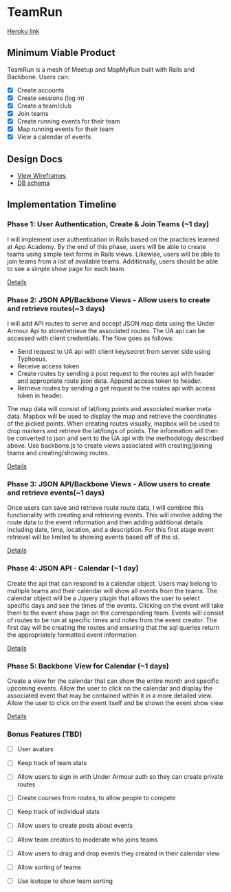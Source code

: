 # TeamRun

[Heroku link][heroku]

[heroku]: http://teamrun.nickblumenthal.io

## Minimum Viable Product
TeamRun is a mesh of Meetup and MapMyRun built with Rails and Backbone.  Users can:

- [x] Create accounts
- [x] Create sessions (log in)
- [x] Create a team/club
- [x] Join teams
- [x] Create running events for their team
- [x] Map running events for their team
- [x] View a calendar of events

## Design Docs
* [View Wireframes][views]
* [DB schema][schema]

[views]: ./docs/views.md
[schema]: ./docs/schema.md

## Implementation Timeline

### Phase 1: User Authentication, Create & Join Teams (~1 day)
I will implement user authentication in Rails based on the practices learned at
App Academy. By the end of this phase, users will be able to create teams using simple text forms in Rails views. Likewise, users will be able to join teams from a list of available teams. Additionally, users should be able to see a simple show page for each team.

[Details][phase-one]

### Phase 2: JSON API/Backbone Views - Allow users to create and retrieve routes(~3 days)
I will add API routes to serve and accept JSON map data using the Under Armour Api to store/retrieve the associated routes.
The UA api can be accessed with client credentials. The flow goes as follows:
* Send request to UA api with client key/secret from server side using Typhoeus.
* Receive access token
* Create routes by sending a post request to the routes api with header and appropriate route json data. Append access token to header.
* Retrieve routes by sending a get request to the routes api with access token in header.

The map data will consist of lat/long points and associated marker meta data. Mapbox will be used to display the map and retrieve the coordinates of the picked points. When creating routes visually, mapbox will be used to drop markers and retrieve the lat/longs of points.  The information will then be converted to json and sent to the UA api with the methodology described above.  Use backbone.js to create views associated with creating/joining teams and creating/showing routes.

[Details][phase-two]

### Phase 3: JSON API/Backbone Views - Allow users to create and retrieve events(~1 days)
Once users can save and retrieve route route data, I will combine this functionality with creating and retrieving events. This will involve adding the route data to the event information and then adding additional details including date, time, location, and a description.  For this first stage event retrieval will be limited to showing events based off of the id.

[Details][phase-three]

### Phase 4: JSON API - Calendar (~1 day)
Create the api that can respond to a calendar object. Users may belong to multiple teams and their calendar will show all events from the teams.  The calendar object will be a Jquery plugin that allows the user to select specific days and see the times of the events.  Clicking on the event will take them to the event show page on the corresponding team. Events will consist of routes to be run at specific times and notes from the event creator.  The first day will be creating the routes and ensuring that the sql queries return the appropriately formatted event information.

[Details][phase-four]

### Phase 5: Backbone View for Calendar (~1 days)
Create a view for the calendar that can show the entire month and specific upcoming events. Allow the user to click on the calendar and display the associated event that may be contained within it in a more detailed view.  Allow the user to click on the event itself and be shown the event show view

[Details][phase-five]


### Bonus Features (TBD)
- [ ] User avatars
- [ ] Keep track of team stats
- [ ] Allow users to sign in with Under Armour auth so they can create private routes
- [ ] Create courses from routes, to allow people to compete
- [ ] Keep track of individual stats
- [ ] Allow users to create posts about events
- [ ] Allow team creators to moderate who joins teams
- [ ] Allow users to drag and drop events they created in their calendar view
- [ ] Allow sorting of teams
- [ ] Use isotope to show team sorting


[phase-one]: ./docs/phases/phase1.md
[phase-two]: ./docs/phases/phase2.md
[phase-three]: ./docs/phases/phase3.md
[phase-four]: ./docs/phases/phase4.md
[phase-five]: ./docs/phases/phase5.md

